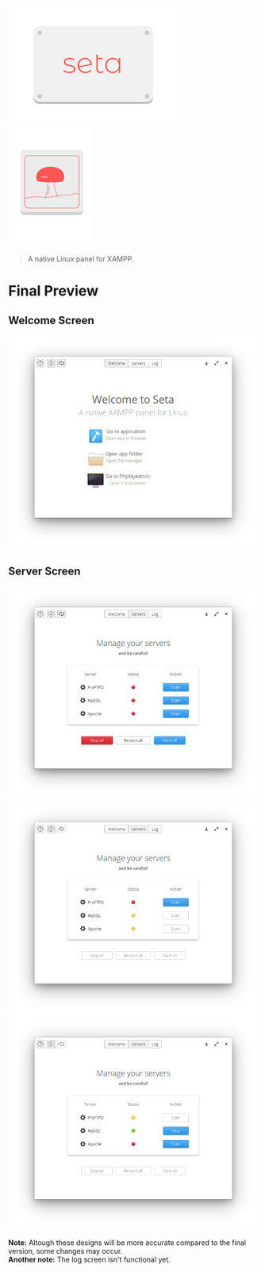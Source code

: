 ![Screenshot](https://github.com/JeysonFlores/seta/blob/main/rep-resources/seta_banner.png) ![Screenshot](https://github.com/JeysonFlores/seta/blob/main/rep-resources/seta_logo.png)

> A native Linux panel for XAMPP.

# Final Preview
<h2> Welcome Screen </h2>

![Screenshot](https://github.com/JeysonFlores/seta/blob/main/rep-resources/Final_Welcome.png)

<h2> Server Screen </h2>

![Screenshot](https://github.com/JeysonFlores/seta/blob/main/rep-resources/Final_Servers_1.png)
![Screenshot](https://github.com/JeysonFlores/seta/blob/main/rep-resources/Final_Servers_2.png)
![Screenshot](https://github.com/JeysonFlores/seta/blob/main/rep-resources/Final_Servers_3.png)

**Note:** Altough these designs will be more accurate compared to the final version, some changes may occur. <br>
**Another note:** The log screen isn't functional yet.
